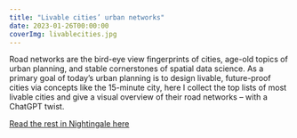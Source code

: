 ```yaml
---
title: "Livable cities’ urban networks"
date: 2023-01-26T00:00:00
coverImg: livablecities.jpg
---
```


Road networks are the bird-eye view fingerprints of cities, age-old topics of urban planning, and stable cornerstones of spatial data science. As a primary goal of today’s urban planning is to design livable, future-proof cities via concepts like the 15-minute city, here I collect the top lists of most livable cities and give a visual overview of their road networks – with a ChatGPT twist.

<!--more-->

[Read the rest in Nightingale here](https://nightingaledvs.com/livable-cities-urban-networks/)
